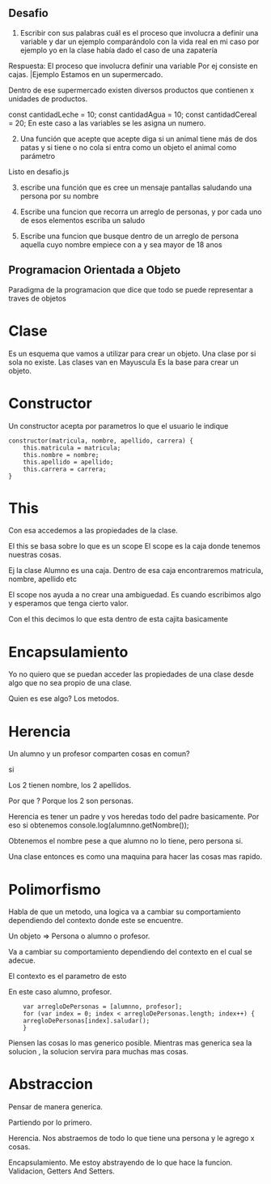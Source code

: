 ## Desafio

1. Escribir con sus palabras
cuál es el proceso que involucra a definir una variable y dar un ejemplo comparándolo con la vida real en mi caso
por ejemplo yo en la clase había dado el caso de una zapatería

Respuesta: El proceso que involucra definir una variable  Por ej consiste en cajas.
|Ejemplo Estamos en un supermercado. 

Dentro de ese supermercado existen diversos productos que contienen x unidades de productos.

const cantidadLeche = 10;
const cantidadAgua = 10;
const cantidadCereal = 20;
En este caso a las variables se les asigna un numero.


2. Una función que acepte que acepte diga si un animal tiene más de dos patas y si
tiene o no cola si entra como un objeto el animal como parámetro

Listo en desafio.js

3. escribe una función que es cree un mensaje pantallas saludando una persona por su nombre

4. Escribe una funcion que recorra un arreglo de personas, y por cada uno de esos elementos escriba un saludo

5. Escribe una funcion que busque dentro de un arreglo de persona aquella cuyo nombre empiece con a y sea mayor de 18 anos



## Programacion Orientada a Objeto
Paradigma de la programacion que dice que todo se puede representar a traves de objetos


# Clase 

Es un esquema que vamos a utilizar para crear un objeto.
Una clase por si sola no existe.
Las clases van en Mayuscula
Es la base para crear un objeto.

# Constructor
Un constructor acepta por parametros lo que el usuario le indique

	constructor(matricula, nombre, apellido, carrera) {
		this.matricula = matricula;
		this.nombre = nombre;
		this.apellido = apellido;
		this.carrera = carrera;
	}

# This
Con esa accedemos a las propiedades de la clase.

El this se basa sobre lo que es un scope
El scope es la caja donde tenemos nuestras cosas. 

Ej la clase Alumno es una caja. Dentro de esa caja encontraremos matricula, nombre, apellido etc

El scope nos ayuda a no crear una ambiguedad. Es cuando escribimos algo y esperamos que tenga cierto valor. 

Con el this decimos lo que esta dentro de esta cajita basicamente


# Encapsulamiento

Yo no quiero que se puedan acceder las propiedades de una clase desde algo que no sea propio de una clase. 

Quien es ese algo? Los metodos.


# Herencia
Un alumno y un profesor comparten cosas en comun?

si
 
 Los 2 tienen nombre, los 2 apellidos.

 Por que ? Porque los 2 son personas.

Herencia es tener un padre y vos heredas todo del padre basicamente. Por eso si obtenemos
		console.log(alumnno.getNombre());
 
 Obtenemos el nombre pese a que alumno no lo tiene, pero persona si.

Una clase entonces es como una maquina para hacer las cosas mas rapido. 

# Polimorfismo
Habla de que un metodo, una logica va a cambiar su comportamiento dependiendo del contexto donde este se encuentre.


Un objeto => Persona o alumno o profesor.

Va a cambiar su comportamiento dependiendo del contexto en el cual se adecue. 

El contexto es el parametro de esto

En este caso alumno, profesor.

		var arregloDePersonas = [alumnno, profesor];
		for (var index = 0; index < arregloDePersonas.length; index++) {
		arregloDePersonas[index].saludar();
		}

Piensen las cosas lo mas generico posible. Mientras mas generica sea la solucion , la solucion servira para muchas mas cosas. 



# Abstraccion
Pensar de manera generica.

Partiendo por lo primero. 

Herencia. Nos abstraemos de todo lo que tiene una persona y le agrego x cosas.

Encapsulamiento. Me estoy abstrayendo de lo que hace la funcion. Validacion, Getters And Setters.
